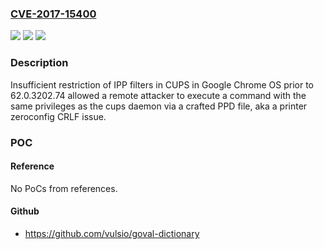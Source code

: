 ### [CVE-2017-15400](https://cve.mitre.org/cgi-bin/cvename.cgi?name=CVE-2017-15400)
![](https://img.shields.io/static/v1?label=Product&message=Google%20Chrome%20OS%20prior%20to%2062.0.3202.74&color=blue)
![](https://img.shields.io/static/v1?label=Version&message=n%2Fa&color=blue)
![](https://img.shields.io/static/v1?label=Vulnerability&message=Script%20injection&color=brighgreen)

### Description

Insufficient restriction of IPP filters in CUPS in Google Chrome OS prior to 62.0.3202.74 allowed a remote attacker to execute a command with the same privileges as the cups daemon via a crafted PPD file, aka a printer zeroconfig CRLF issue.

### POC

#### Reference
No PoCs from references.

#### Github
- https://github.com/vulsio/goval-dictionary


